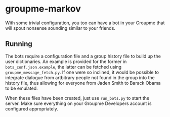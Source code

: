 # groupme-markov

With some trivial configuration, you too can have a bot in your Groupme that will spout nonsense sounding similar to your friends.

## Running

The bots require a configuration file and a group history file to build up the user dictionaries.
An example is provided for the former in `bots_conf.json.example`, the latter can be fetched using
`groupme_message_fetch.py`. If one were so inclined, it would be possible to integrate dialogue from
artbitrary people not found in the group into the history file, thus allowing for everyone from 
Jaden Smith to Barack Obama to be emulated.

When these files have been created, just use `run_bots.py` to start the server. Make sure everything on
your Groupme Developers account is configured appropriately.
